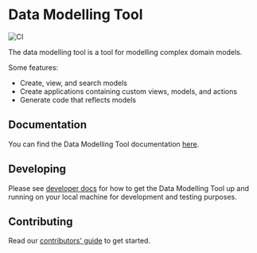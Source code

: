 # Data Modelling Tool

![CI](https://github.com/equinor/data-modelling-tool/workflows/.github/workflows/main.yaml/badge.svg)

The data modelling tool is a tool for modelling complex domain models.

Some features:

* Create, view, and search models
* Create applications containing custom views, models, and actions
* Generate code that reflects models

## Documentation

You can find the Data Modelling Tool documentation [here](https://potential-train-e73e8904.pages.github.io/).

## Developing
 
Please see [developer docs](https://potential-train-e73e8904.pages.github.io/developer-manual.html) for how to get the Data Modelling Tool up and running on your local machine for development and testing purposes.

## Contributing 

Read our [contributors' guide](https://potential-train-e73e8904.pages.github.io/contribute-guide.html) to get started.
